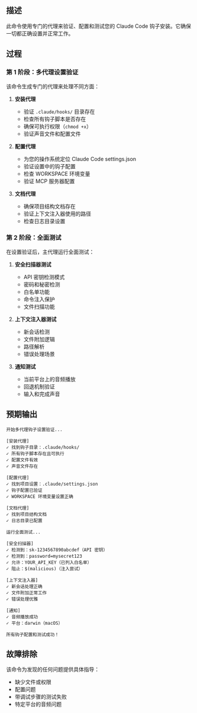## 描述

此命令使用专门的代理来验证、配置和测试您的 Claude Code 钩子安装。它确保一切都正确设置并正常工作。

## 过程

### 第 1 阶段：多代理设置验证

该命令生成专门的代理来处理不同方面：

1. **安装代理**
   - 验证 `.claude/hooks/` 目录存在
   - 检查所有钩子脚本是否存在
   - 确保可执行权限（`chmod +x`）
   - 验证声音文件和配置文件

2. **配置代理**
   - 为您的操作系统定位 Claude Code settings.json
   - 验证设置中的钩子配置
   - 检查 WORKSPACE 环境变量
   - 验证 MCP 服务器配置

3. **文档代理**
   - 确保项目结构文档存在
   - 验证上下文注入器使用的路径
   - 检查日志目录设置

### 第 2 阶段：全面测试

在设置验证后，主代理运行全面测试：

1. **安全扫描器测试**
   - API 密钥检测模式
   - 密码和秘密检测
   - 白名单功能
   - 命令注入保护
   - 文件扫描功能

2. **上下文注入器测试**
   - 新会话检测
   - 文件附加逻辑
   - 路径解析
   - 错误处理场景

3. **通知测试**
   - 当前平台上的音频播放
   - 回退机制验证
   - 输入和完成声音

## 预期输出

```
开始多代理钩子设置验证...

[安装代理]
✓ 找到钩子目录：.claude/hooks/
✓ 所有钩子脚本存在且可执行
✓ 配置文件有效
✓ 声音文件存在

[配置代理]
✓ 找到项目设置：.claude/settings.json
✓ 钩子配置已验证
✓ WORKSPACE 环境变量设置正确

[文档代理]
✓ 找到项目结构文档
✓ 日志目录已配置

运行全面测试...

[安全扫描器]
✓ 检测到：sk-1234567890abcdef（API 密钥）
✓ 检测到：password=mysecret123
✓ 允许：YOUR_API_KEY（已列入白名单）
✓ 阻止：$(malicious)（注入尝试）

[上下文注入器]
✓ 新会话处理正确
✓ 文件附加正常工作
✓ 错误处理优雅

[通知]
✓ 音频播放成功
✓ 平台：darwin（macOS）

所有钩子配置和测试成功！
```

## 故障排除

该命令为发现的任何问题提供具体指导：
- 缺少文件或权限
- 配置问题
- 带调试步骤的测试失败
- 特定平台的音频问题